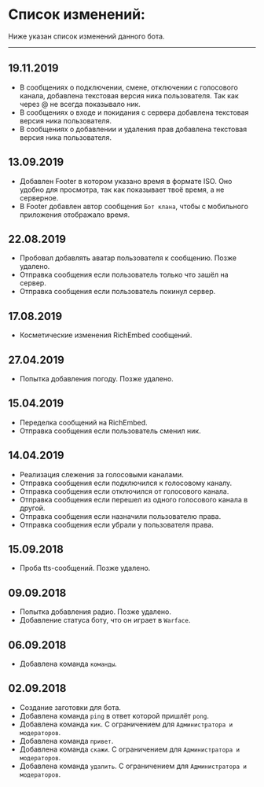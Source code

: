 # Список изменений:
Ниже указан список изменений данного бота.
***
## 19.11.2019
* В сообщениях о подключении, смене, отключении с голосового канала, добавлена текстовая версия ника пользователя. Так как через @ не всегда показывало ник.
* В сообщениях о входе и покидания с сервера добавлена текстовая версия ника пользователя.
* В сообщениях о добавлении и удаления прав добавлена текстовая версия ника пользователя.

## 13.09.2019
* Добавлен Footer в котором указано время в формате ISO. Оно удобно для просмотра, так как показывает твоё время, а не серверное.
* В Footer добавлен автор сообщения `Бот клана`, чтобы с мобильного приложения отображало время.

## 22.08.2019
* Пробовал добавлять аватар пользователя к сообщению. Позже удалено.
* Отправка сообщения если пользователь только что зашёл на сервер.
* Отправка сообщения если пользователь покинул сервер.

## 17.08.2019
* Косметические изменения RichEmbed сообщений.

## 27.04.2019
* Попытка добавления погоду. Позже удалено.

## 15.04.2019
* Переделка сообщений на RichEmbed.
* Отправка сообщения если пользователь сменил ник.

## 14.04.2019
* Реализация слежения за голосовыми каналами.
* Отправка сообщения если подключился к голосовому каналу.
* Отправка сообщения если отключился от голосового канала.
* Отправка сообщения если перешел из одного голосового канала в другой.
* Отправка сообщения если назначили пользователю права.
* Отправка сообщения если убрали у пользователя права.

## 15.09.2018
* Проба tts-сообщений. Позже удалено.

## 09.09.2018
* Попытка добавления радио. Позже удалено.
* Добавление статуса боту, что он играет в `Warface`.

## 06.09.2018
* Добавлена команда `команды`.

## 02.09.2018
* Создание заготовки для бота.
* Добавлена команда `ping` в ответ которой пришлёт `pong`.
* Добавлена команда `кик`. С ограничением для `Администратора и модераторов`.
* Добавлена команда `привет`.
* Добавлена команда `скажи`. С ограничением для `Администратора и модераторов`.
* Добавлена команда `удалить`. С ограничением для `Администратора и модераторов`.
